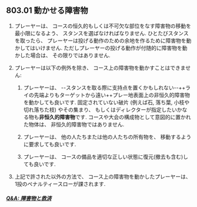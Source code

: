 ## 803.01 動かせる障害物

1. プレーヤーは、
コースの恒久的もしくは不可欠な部位をなす障害物の移動を最小限になるよう、
スタンスを選ばなければなりません.
ひとたびスタンスを取ったら、
プレーヤーは投げる動作のための余地を作るために障害物を動かしてはいけません.
ただしプレーヤーの投げる動作が付随的に障害物を動かした場合は、
その限りではありません.

1. プレーヤーは以下の例外を除き、
コース上の障害物を動かすことはできません:

    1. プレーヤーは、
    --スタンスを取る際に支持点を置くかもしれない--++ライの先端よりもターゲットから遠い++プレー地表面上の非恒久的障害物を動かしても良いです.
    固定されていない破片
    (例えば石, 落ち葉, 小枝や切れ落ちた枝)
    やその集まり、
    もしくはディレクターが指定したいかなる物も**非恒久的障害物**です.
    コースや大会の構成物として意図的に置かれた物体は、
    非恒久的障害物ではありません.

    1. プレーヤーは、
    他の人たちまたは他の人たちの所有物を、
    移動するように要求しても良いです.

    1. プレーヤーは、
    コースの備品を適切な正しい状態に復元(撤去も含む)しても良いです.

1. 上記で許された以外の方法で、
コース上の障害物を動かしたプレーヤーは、
1投のペナルティースローが課されます.

##### [Q&A: 障害物と救済](qa-obs)

